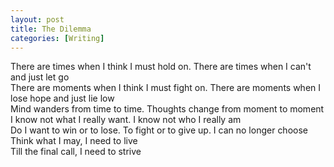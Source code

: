 ```yaml
---
layout: post  
title: The Dilemma
categories: [Writing]  
---
```


There are times when I think I must hold on. There are times when I can't and just let go  
There are moments when I think I must fight on. There are moments when I lose hope and just lie low  
Mind wanders from time to time. Thoughts change from moment to moment  
I know not what I really want. I know not who I really am  
Do I want to win or to lose. To fight or to give up. I can no longer choose
Think what I may, I need to live  
Till the final call, I need to strive
